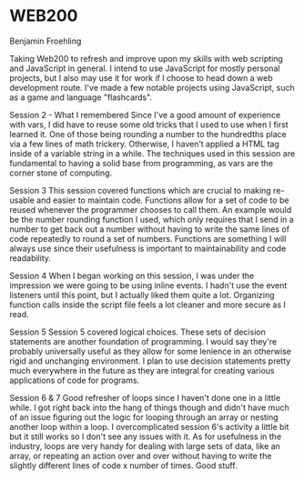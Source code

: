 # WEB200
Benjamin Froehling

Taking Web200 to refresh and improve upon my skills with web scripting and JavaScript in general. I intend to use JavaScript for mostly personal projects, but I also may use it for work if I choose to head down a web development route. I've made a few notable projects using JavaScript, such as a game and language "flashcards".

Session 2 - What I remembered
Since I've a good amount of experience with vars, I did have to reuse some old tricks that I used to use when I first learned it. One of those being rounding a number to the hundredths place via a few lines of math trickery. Otherwise, I haven’t applied a HTML tag inside of a variable string in a while. The techniques used in this session are fundamental to having a solid base from programming, as vars are the corner stone of computing.

Session 3
This session covered functions which are crucial to making re-usable and easier to maintain code. Functions allow for a set of code to be reused whenever the programmer chooses to call them. An example would be the number rounding function I used, which only requires that I send in a number to get back out a number without having to write the same lines of code repeatedly to round a set of numbers. Functions are something I will always use since their usefulness is important to maintainability and code readability.

Session 4
When I began working on this session, I was under the impression we were going to be using inline events. I hadn't use the event listeners until this point, but I actually liked them quite a lot. Organizing function calls inside the script file feels a lot cleaner and more secure as I read.

Session 5
Session 5 covered logical choices. These sets of decision statements are another foundation of programming. I would say they're probably universally useful as they allow for some lenience in an otherwise rigid and unchanging environment. I plan to use decision statements pretty much everywhere in the future as they are integral for creating various applications of code for programs.

Session 6 & 7
Good refresher of loops since I haven't done one in a little while. I got right back into the hang of things though and didn't have much of an issue figuring out the logic for looping through an array or nesting another loop within a loop. I overcomplicated session 6's activity a little bit but it still works so I don't see any issues with it. As for usefulness in the industry, loops are very handy for dealing with large sets of data, like an array, or repeating an action over and over without having to write the slightly different lines of code x number of times. Good stuff.